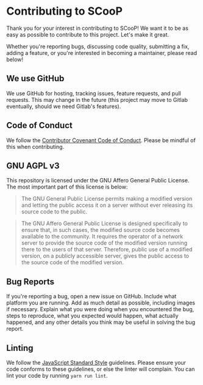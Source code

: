 # Contributing to SCooP

Thank you for your interest in contributing to SCooP! We want it to be as easy
as possible to contribute to this project. Let's make it great.

Whether you're reporting bugs, discussing code quality, submitting a fix,
adding a feature, or you're interested in becoming a maintainer, please read
below!

## We use GitHub

We use GitHub for hosting, tracking issues, feature requests, and pull requests.
This may change in the future (this project may move to Gitlab eventually,
should we need Gitlab's features).

## Code of Conduct

We follow the [Contributor Covenant Code of Conduct](CODE_OF_CONDUCT.md).
Please be mindful of this when contributing.

## GNU AGPL v3

This repository is licensed under the GNU Affero General Public License. The
most important part of this license is below:

>The GNU General Public License permits making a modified version and
letting the public access it on a server without ever releasing its
source code to the public.

>The GNU Affero General Public License is designed specifically to
ensure that, in such cases, the modified source code becomes available
to the community.  It requires the operator of a network server to
provide the source code of the modified version running there to the
users of that server.  Therefore, public use of a modified version, on
a publicly accessible server, gives the public access to the source
code of the modified version.

## Bug Reports

If you're reporting a bug, open a new issue on GitHub. Include what platform
you are running. Add as much detail as possible, including images if necessary.
Explain what you were doing when you encountered the bug, steps to reproduce,
what you expected would happen, what actually happened, and any other details
you think may be useful in solving the bug report.

## Linting

We follow the [JavaScript Standard Style](https://standardjs.com) guidelines.
Please ensure your code conforms to these guidelines, or else the linter will
complain. You can lint your code by running `yarn run lint`.
